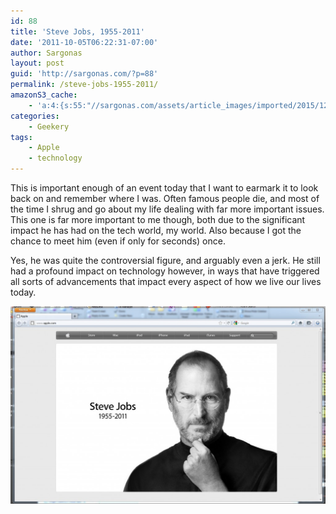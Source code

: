 ```yaml
---
id: 88
title: 'Steve Jobs, 1955-2011'
date: '2011-10-05T06:22:31-07:00'
author: Sargonas
layout: post
guid: 'http://sargonas.com/?p=88'
permalink: /steve-jobs-1955-2011/
amazonS3_cache:
    - 'a:4:{s:55:"//sargonas.com/assets/article_images/imported/2015/12/stevejobs.jpg";a:2:{s:2:"id";i:89;s:11:"source_type";s:13:"media-library";}s:64:"//sargonas.com/assets/article_images/imported/2015/12/stevejobs-1024x643.jpg";a:2:{s:2:"id";i:89;s:11:"source_type";s:13:"media-library";}s:95:"//sargonas-net.s3.us-west-2.amazonaws.com/sargonas.com/assets/article_images/imported/2015/12/stevejobs.jpg";a:2:{s:2:"id";i:89;s:11:"source_type";s:13:"media-library";}s:104:"//sargonas-net.s3.us-west-2.amazonaws.com/sargonas.com/assets/article_images/imported/2015/12/stevejobs-1024x643.jpg";a:2:{s:2:"id";i:89;s:11:"source_type";s:13:"media-library";}}'
categories:
    - Geekery
tags:
    - Apple
    - technology
---
```


This is important enough of an event today that I want to earmark it to look back on and remember where I was. Often famous people die, and most of the time I shrug and go about my life dealing with far more important issues. This one is far more important to me though, both due to the significant impact he has had on the tech world, my world. Also because I got the chance to meet him (even if only for seconds) once.

Yes, he was quite the controversial figure, and arguably even a jerk. He still had a profound impact on technology however, in ways that have triggered all sorts of advancements that impact every aspect of how we live our lives today.

[![stevejobs](/assets/article_images/imported/2015/12/stevejobs-1024x643.jpg)](/assets/article_images/imported/2015/12/stevejobs.jpg)